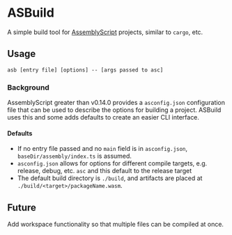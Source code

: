 # ASBuild

A simple build tool for [AssemblyScript](https://assemblyscript.org) projects, similar to `cargo`, etc.

## Usage
```
asb [entry file] [options] -- [args passed to asc]
```

### Background

AssemblyScript greater than v0.14.0 provides a `asconfig.json` configuration file that can be used to describe the options for building a project. ASBuild uses this and some adds defaults to create an easier CLI interface.

#### Defaults

 - If no entry file passed and no `main` field is in `asconfig.json`, `baseDir/assembly/index.ts` is assumed.
 - `asconfig.json` allows for options for different compile targets, e.g. release, debug, etc.  `asc` and this default to the release target
 - The default build directory is `./build`, and artifacts are placed at `./build/<target>/packageName.wasm`.

## Future

Add workspace functionality so that multiple files can be compiled at once.
